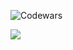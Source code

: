 ![Codewars](https://github.r2v.ch/codewars?user=Kierznowski&top_languages=true&theme=gradient)

![](https://komarev.com/ghpvc/?username=your-github-username)
